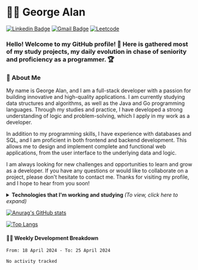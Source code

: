 # :man_technologist: George Alan
[![Linkedin Badge](https://img.shields.io/badge/linkedin-blue?style=for-the-badge&logo=Linkedin&logoColor=white&link=https://www.linkedin.com/in/georgealanrufo/)](https://www.linkedin.com/in/georgealanrufo/)
[![Gmail Badge](https://img.shields.io/badge/gmail-c14438?style=for-the-badge&logo=Gmail&logoColor=white&link=mailto:georgealanrufo@gmail.com)](mailto:georgealanrufo@gmail.com)
[![Leetcode](https://img.shields.io/badge/leetcode-%23323330.svg?style=for-the-badge&logo=leetcode&logoColor=FFA116&link=https://leetcode.com/georgealan/)](https://leetcode.com/georgealan/)

### Hello! Welcome to my GitHub profile! 👋 Here is gathered most of my study projects, my daily evolution in chase of seniority and proficiency as a programmer. 🏆

### 📖 About Me
My name is George Alan, and I am a full-stack developer with a passion for building innovative and high-quality applications.
I am currently studying data structures and algorithms, as well as the Java and Go programming languages. Through my studies and practice, I have developed a strong understanding of logic and problem-solving, which I apply in my work as a developer.
  
In addition to my programming skills, I have experience with databases and SQL, and I am proficient in both frontend and backend development. This allows me to design and implement complete and functional web applications, from the user interface to the underlying data and logic.

I am always looking for new challenges and opportunities to learn and grow as a developer. If you have any questions or would like to collaborate on a project, please don't hesitate to contact me. Thanks for visiting my profile, and I hope to hear from you soon!

<details>
<summary> <b> Technologies that I'm working and studying </b> <i>(To view, click here to expand)</i> </summary>
  
### 💼 Working With
[![Java](https://img.shields.io/badge/java-E42D2C.svg?style=for-the-badge&logo=java&logoColor=white&link=https://www.oracle.com/br/java/technologies/downloads/)](https://www.oracle.com/br/java/technologies/downloads/)
[![Kotlin](https://img.shields.io/badge/kotlin-CE608A.svg?style=for-the-badge&logo=kotlin&logoColor=white&link=https://kotlinlang.org/)](https://kotlinlang.org/)
[![JavaScript](https://img.shields.io/badge/javascript-%23323330.svg?style=for-the-badge&logo=javascript&logoColor=%23F7DF1E&link=https://www.javascript.com/)](https://www.javascript.com/)
[![Spring](https://img.shields.io/badge/spring-6AAE3D.svg?style=for-the-badge&logo=spring&logoColor=white&link=https://spring.io/)](https://spring.io/)
[![MySQL](https://img.shields.io/badge/mysql-00758F.svg?style=for-the-badge&logo=mysql&logoColor=white&link=https://www.mysql.com/)](https://www.mysql.com/)
[![Postgresql](https://img.shields.io/badge/postgresql-32648D.svg?style=for-the-badge&logo=postgresql&logoColor=white&link=https://www.postgresql.org/)](https://www.postgresql.org/)
[![Hibernate](https://img.shields.io/badge/hibernate-B7A976.svg?style=for-the-badge&logo=hibernate&logoColor=white&link=https://hibernate.org/)](https://hibernate.org/)
[![JPA](https://img.shields.io/badge/jpa-58646A.svg?style=for-the-badge&logo=jpa&logoColor=white&link=https://www.oracle.com/java/technologies/persistence-jsp.html)](https://www.oracle.com/java/technologies/persistence-jsp.html)
[![HTML5](https://img.shields.io/badge/html5-E34F26.svg?style=for-the-badge&logo=html5&logoColor=white&link=https://developer.mozilla.org/en-US/docs/Glossary/HTML5)](https://developer.mozilla.org/en-US/docs/Glossary/HTML5)
[![CSS3](https://img.shields.io/badge/css3-549FDE.svg?style=for-the-badge&logo=css3&logoColor=white&link=https://developer.mozilla.org/pt-BR/docs/Web/CSS)](https://developer.mozilla.org/pt-BR/docs/Web/CSS)
[![IntellijIDEA](https://img.shields.io/badge/intellijidea-C83C76.svg?style=for-the-badge&logo=intellij-idea&logoColor=white&link=https://www.jetbrains.com/idea/)](https://www.jetbrains.com/idea/)
[![Navicat](https://img.shields.io/badge/navicat-58646A.svg?style=for-the-badge&logo=jpa&logoColor=white&link=https://www.navicat.com/en)](https://www.navicat.com/en)


### 💻 Currently Learning
##### Programming Languages
[![Go](https://img.shields.io/badge/go-%2300ADD8.svg?style=for-the-badge&logo=go&logoColor=white&link=https://go.dev/)](https://go.dev/)
[![Rust](https://img.shields.io/badge/rust-E53D1D.svg?style=for-the-badge&logo=rust&logoColor=white&link=https://www.rust-lang.org/)](https://www.rust-lang.org/)
[![Typescript](https://img.shields.io/badge/typescript-0074C2.svg?style=for-the-badge&logo=typescript&logoColor=white&link=https://www.typescriptlang.org/)](https://www.typescriptlang.org/)

##### Database Tools
[![MongoDB](https://img.shields.io/badge/mongodb-13aa52.svg?style=for-the-badge&logo=mongodb&logoColor=white&link=https://www.mongodb.com/)](https://www.mongodb.com/)

##### Frameworks
[![Angular](https://img.shields.io/badge/angular-FFFFFF.svg?style=for-the-badge&logo=angular&logoColor=D2002F&link=https://angular.dev/)](https://angular.dev/)
[![React](https://img.shields.io/badge/react-FFFFFF.svg?style=for-the-badge&logo=react&logoColor=08D9FF&link=https://react.dev/)](https://react.dev/)

##### DevOps, Containers
[![Docker](https://img.shields.io/badge/docker-46a2f1.svg?style=for-the-badge&logo=docker&logoColor=white&link=https://www.docker.com/)](https://www.docker.com/)
[![Kubernetes](https://img.shields.io/badge/kubernetes-316AE0.svg?style=for-the-badge&logo=kubernetes&logoColor=white&link=https://kubernetes.io/)](https://kubernetes.io/)

### 👀 I'm Curious About
[![Rabbitmq](https://img.shields.io/badge/rabbitmq-ff6600.svg?style=for-the-badge&logo=rabbitmq&logoColor=white&link=https://www.rabbitmq.com/)](https://www.rabbitmq.com/)
[![Jenkins](https://img.shields.io/badge/jenkins-064C62.svg?style=for-the-badge&logo=jenkins&logoColor=white&link=https://www.jenkins.io/)](https://www.jenkins.io/)
[![C](https://img.shields.io/badge/c-5866B7.svg?style=for-the-badge&logo=c&logoColor=white&link=https://devdocs.io/c/)](https://devdocs.io/c/)
[![C++](https://img.shields.io/badge/c++-005494.svg?style=for-the-badge&logo=c&logoColor=white&link=https://isocpp.org/)](https://isocpp.org/)
</details>

[![Anurag's GitHub stats](https://github-readme-stats.vercel.app/api?username=georgealan&count_private=true&show_icons=true&theme=dracula)](https://github.com/anuraghazra/github-readme-stats)

[![Top Langs](https://github-readme-stats.vercel.app/api/top-langs/?username=georgealan&langs_count=10&layout=compact&theme=dark)](https://github.com/anuraghazra/github-readme-stats)


#### 🏊‍♂️ Weekly Development Breakdown

<!--START_SECTION:waka-->

```txt
From: 18 April 2024 - To: 25 April 2024

No activity tracked
```

<!--END_SECTION:waka-->
